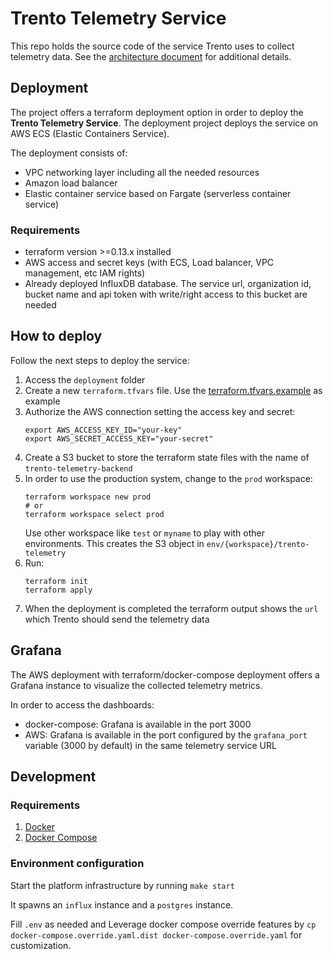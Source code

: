 # Trento Telemetry Service

This repo holds the source code of the service Trento uses to collect telemetry data.
See the [architecture document](./docs/telemetry.md) for additional details.

## Deployment

The project offers a terraform deployment option in order to deploy the __Trento Telemetry Service__.
The deployment project deploys the service on AWS ECS (Elastic Containers Service).

The deployment consists of:
- VPC networking layer including all the needed resources
- Amazon load balancer
- Elastic container service based on Fargate (serverless container service)

### Requirements

- terraform version >=0.13.x installed
- AWS access and secret keys (with ECS, Load balancer, VPC management, etc IAM rights)
- Already deployed InfluxDB database. The service url, organization id, bucket name and api token with write/right access to this bucket are needed

## How to deploy

Follow the next steps to deploy the service:

1. Access the `deployment` folder
2. Create a new `terraform.tfvars` file. Use the [terraform.tfvars.example](deployment/terraform.tfvars.example) as example
3. Authorize the AWS connection setting the access key and secret:
    ```
    export AWS_ACCESS_KEY_ID="your-key"
    export AWS_SECRET_ACCESS_KEY="your-secret"
    ```
4. Create a S3 bucket to store the terraform state files with the name of `trento-telemetry-backend`
5. In order to use the production system, change to the `prod` workspace:
    ```
    terraform workspace new prod
    # or
    terraform workspace select prod
    ```
    Use other workspace like `test` or `myname` to play with other environments. This creates the S3 object in `env/{workspace}/trento-telemetry`
6. Run:
    ```
    terraform init
    terraform apply
    ```
7. When the deployment is completed the terraform output shows the `url` which Trento should send the telemetry data

## Grafana

The AWS deployment with terraform/docker-compose deployment offers a Grafana instance to visualize the collected telemetry metrics.

In order to access the dashboards:
- docker-compose: Grafana is available in the port 3000
- AWS: Grafana is available in the port configured by the `grafana_port` variable (3000 by default) in the same telemetry service URL

## Development

### Requirements

1. [Docker](https://docs.docker.com/get-docker/)
2. [Docker Compose](https://docs.docker.com/compose/install/)

### Environment configuration

Start the platform infrastructure by running `make start`

It spawns an `influx` instance and a `postgres` instance.

Fill `.env` as needed and Leverage docker compose override features by `cp docker-compose.override.yaml.dist docker-compose.override.yaml` for customization.
